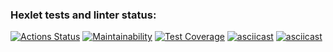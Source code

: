 ### Hexlet tests and linter status:

[![Actions Status](https://github.com/AlexSavOne/frontend-project-46/actions/workflows/hexlet-check.yml/badge.svg)](https://github.com/AlexSavOne/frontend-project-46/actions)
[![Maintainability](https://api.codeclimate.com/v1/badges/125f37e469d85032346c/maintainability)](https://codeclimate.com/github/AlexSavOne/frontend-project-46/maintainability)
[![Test Coverage](https://api.codeclimate.com/v1/badges/125f37e469d85032346c/test_coverage)](https://codeclimate.com/github/AlexSavOne/frontend-project-46/test_coverage)
[![asciicast](https://asciinema.org/a/07gxd3T7ITHFJMmRqgCCBcw50.svg)](https://asciinema.org/a/07gxd3T7ITHFJMmRqgCCBcw50)
[![asciicast](https://asciinema.org/a/TZLS5UTZUnPcpeBlQxWeekhm6.svg)](https://asciinema.org/a/TZLS5UTZUnPcpeBlQxWeekhm6)
